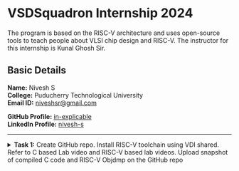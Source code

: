 #  VSDSquadron Internship 2024

The program is based on the RISC-V architecture and uses open-source tools to teach people about VLSI chip design and RISC-V. The instructor for this internship is Kunal Ghosh Sir.

##  Basic Details

**Name:** Nivesh S  
**College:** Puducherry Technological University  
**Email ID:** niveshsr@gmail.com 

**GitHub Profile:** [in-explicable](https://github.com/in-explicale)  
**LinkedIn Profile:** [nivesh-s](https://www.linkedin.com/in/nivesh-s)

----------------------------------------------------------------------------------------------------------------

<details>
<summary><b>Task 1:</b> Create GitHub repo. Install RISC-V toolchain using VDI shared. Refer to C based Lab video and RISC-V based lab videos. Upload snapshot of compiled C code and RISC-V Objdmp on the GitHub repo</summary>   
<br>
